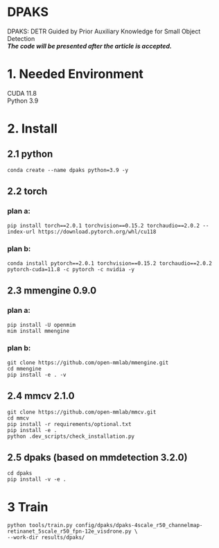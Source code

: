 # DPAKS
DPAKS: DETR Guided by Prior Auxiliary Knowledge for Small Object Detection  
_**The code will be presented after the article is accepted.**_
# 1. Needed Environment
CUDA 11.8   
Python 3.9
# 2. Install
## 2.1 python
    conda create --name dpaks python=3.9 -y
## 2.2 torch
### plan a:  
    pip install torch==2.0.1 torchvision==0.15.2 torchaudio==2.0.2 --index-url https://download.pytorch.org/whl/cu118
### plan b:  
    conda install pytorch==2.0.1 torchvision==0.15.2 torchaudio==2.0.2 pytorch-cuda=11.8 -c pytorch -c nvidia -y
## 2.3 mmengine 0.9.0
### plan a:  
    pip install -U openmim
    mim install mmengine
### plan b:  
    git clone https://github.com/open-mmlab/mmengine.git
    cd mmengine
    pip install -e . -v 
## 2.4 mmcv 2.1.0
    git clone https://github.com/open-mmlab/mmcv.git
    cd mmcv
    pip install -r requirements/optional.txt
    pip install -e .
    python .dev_scripts/check_installation.py
## 2.5 dpaks (based on mmdetection 3.2.0)
    cd dpaks
    pip install -v -e .
# 3 Train
    python tools/train.py config/dpaks/dpaks-4scale_r50_channelmap-retinanet_5scale_r50_fpn-12e_visdrone.py \
	--work-dir results/dpaks/
